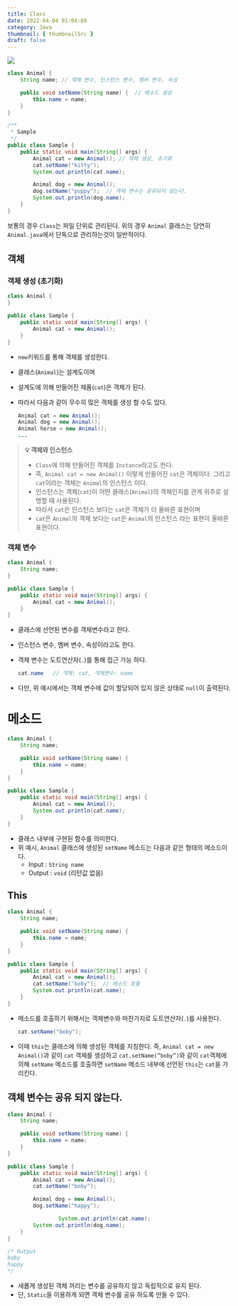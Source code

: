 ```yaml
---
title: Class
date: 2022-04-04 01:04:69
category: Java
thumbnail: { thumbnailSrc }
draft: false
---
```


![](https://www.hanumoka.net/images/20180412-java-equals-hashCode_1.png)

```java
class Animal {
    String name; // 객체 변수, 인스턴스 변수, 멤버 변수, 속성

    public void setName(String name) {  // 메소드 생성
        this.name = name;
    }
}

/**
 * Sample
 */
public class Sample {
    public static void main(String[] args) {
        Animal cat = new Animal(); // 객체 생성, 초기화
        cat.setName("kitty");
        System.out.println(cat.name);

        Animal dog = new Animal();
        dog.setName("puppy");  // 객체 변수는 공유되지 않는다.
        System.out.println(dog.name);
    }
}
```
보통의 경우 `Class`는 파일 단위로 관리된다. 위의 경우 `Animal` 클래스는 당연히 `Animal.java`에서 단독으로 관리하는것이 일반적이다.

## 객체

### 객체 생성 (초기화)

```java
class Animal {
}

public class Sample {
    public static void main(String[] args) {
        Animal cat = new Animal();
    }
}
```

- `new`키워드를 통해 객체를 생성한다.
- 클래스(`Animal`)는 설계도이며
- 설계도에 의해 만들어진 제품(`cat`)은 객체가 된다.
- 따라서 다음과 같이 무수히 많은 객체를 생성 할 수도 있다.

    ```java
    Animal cat = new Animal();
    Animal dog = new Animal();
    Animal horse = new Animal();
    ...
    ```


> **💡 객체와 인스턴스**
>
> - `Class`에 의해 만들어진 객체를 `Instance`라고도 한다.
> - 즉, `Animal cat = new Animal()` 이렇게 만들어진 `cat`은 객체이다. 그리고 `cat`이라는 객체는 `Animal`의 인스턴스 이다.
> - 인스턴스는 객체(`cat`)이 어떤 클래스(`Animal`)의 객체인지를 관계 위주로 설명할 때 사용된다.
> - 따라서 `cat`은 인스턴스 보다는 `cat`은 객체가 더 올바른 표현이며
> - `cat`은 `Animal`의 객체 보다는 `cat`은 `Animal`의 인스턴스 라는 표현이 올바른 표현이다.

### 객체 변수

```java
class Animal {
    String name;
}

public class Sample {
    public static void main(String[] args) {
        Animal cat = new Animal();
    }
}
```

- 클래스에 선언된 변수를 객체변수라고 한다.
- 인스턴스 변수, 멤버 변수, 속성이라고도 한다.
- 객체 변수는 도트연산자(`.`)를 통해 접근 가능 하다.

    ```java
    cat.name   // 객체: cat, 객체변수: name
    ```

- 다만, 위 예시에서는 객체 변수에 값이 할당되어 있지 않은 상태로 `null`이 출력된다.

# 메소드

```java
class Animal {
    String name;

    public void setName(String name) {
        this.name = name;
    }
}

public class Sample {
    public static void main(String[] args) {
        Animal cat = new Animal();
        System.out.println(cat.name);
    }
}
```

- 클래스 내부에 구현된 함수를 의미한다.
- 위 예시, `Animal` 클래스에 생성된 `setName` 메소드는 다음과 같은 형태의 메소드이다.
    - Input : `String name`
    - Output : `void` (리턴값 없음)

## This

```java
class Animal {
    String name;

    public void setName(String name) {
        this.name = name;
    }
}

public class Sample {
    public static void main(String[] args) {
        Animal cat = new Animal();
        cat.setName("boby");  // 메소드 호출
        System.out.println(cat.name);
    }
}
```

- 메소드를 호출하기 위해서는 객체변수와 마찬가지로 도트연산자(`.`)를 사용한다.

    ```java
    cat.setName("boby");
    ```

- 이때 `this`는 클래스에 의해 생성된 객체를 지칭한다. 즉, `Animal cat = new Animal()`과 같이 `cat` 객체를 생성하고 `cat.setName(”boby”)`와 같이 `cat`객체에 의해 `setName` 메소드를 호출하면 `setName` 메소드 내부에 선언된 `this`는 `cat`을 가리킨다.

## 객체 변수는 공유 되지 않는다.

```java
class Animal {
    String name;

    public void setName(String name) {
        this.name = name;
    }
}

public class Sample {
    public static void main(String[] args) {
        Animal cat = new Animal();
        cat.setName("boby");

        Animal dog = new Animal();
        dog.setName("happy");

				System.out.println(cat.name);
        System.out.println(dog.name);
    }
}

/* Output
boby
happy
*/
```

- 새롭게 생성된 객체 끼리는 변수를 공유하지 않고 독립적으로 유지 된다.
- 단, `Static`을 이용하게 되면 객체 변수를 공유 하도록 만들 수 있다.
